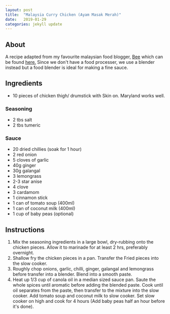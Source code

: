 ```yaml
---
layout: post
title:  "Malaysia Curry Chicken (Ayam Masak Merah)"
date:   2019-01-29
categories: jekyll update
---
```


## About
A recipe adapted from my favourite malaysian food blogger, [Bee](https://rasamalaysia.com/, "RASAMALAYSIA")
which can be found [here.](https://rasamalaysia.com/ayam-masak-merah-recipe/ "ayam-masak-merah-recipe")
Since we don't have a food processer, we use a blender instead but a food blender is ideal for making a fine sauce.

## Ingredients

- 10 pieces of chicken thigh/ drumstick with Skin on.  Maryland works well.

### Seasoning

- 2 tbs salt
- 2 tbs tumeric

### Sauce

- 20 dried chillies (soak for 1 hour)
- 2 red onion
- 5 cloves of garlic
- 40g ginger
- 30g galangal
- 3 lemongrass
- 2-3 star anise
- 4 clove
- 3 cardamom
- 1 cinnamon stick
- 1 can of tomato soup (400ml)
- 1 can of coconut milk (400ml)
- 1 cup of baby peas (optional)

## Instructions

1. Mix the seasoning ingredients in a large bowl, dry-rubbing onto the chicken pieces. Allow it to marinade for at least 2 hrs, preferably overnight. 
2. Shallow fry the chicken pieces in a pan. Transfer the Fried pieces into the slow cooker. 
3. Roughly chop onions, garlic, chilli, ginger, galangal and lemongrass before transfer into a blender. Blend into a smooth paste.
4. Heat up 1/3 cup of canola oil in a median sized sauce pan. Saute the whole spices until aromatic before adding the blended paste. Cook until oil separates from the paste, then transfer to the mixture into the slow cooker. Add tomato soup and coconut milk to slow cooker. Set slow cooker on high and cook for 4 hours (Add baby peas half an hour before it's done). 
